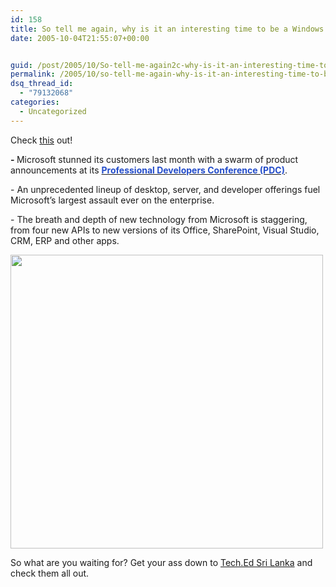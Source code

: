 ```yaml
---
id: 158
title: So tell me again, why is it an interesting time to be a Windows developer?
date: 2005-10-04T21:55:07+00:00


guid: /post/2005/10/So-tell-me-again2c-why-is-it-an-interesting-time-to-be-a-Windows-developer.aspx
permalink: /2005/10/so-tell-me-again-why-is-it-an-interesting-time-to-be-a-windows-developer/
dsq_thread_id:
  - "79132068"
categories:
  - Uncategorized
---
```


<p>Check <a href="http://www.infoworld.com/article/05/09/29/40FEmsenterprise_1.html">this</a> 
out! </p>
<p><span class="autoLinked"><strong>- </strong>Microsoft </span>stunned its 
customers last month with a swarm of product announcements at its <a class="regularArticleU" href="http://www.infoworld.com/infoworld/reports/SRpdc2005.html"><strong><font color="#244dca">Professional Developers Conference (PDC)</font></strong></a>.</p>
<p>- An unprecedented lineup of desktop, server, and developer offerings fuel 
Microsoft’s largest assault ever on the enterprise.</p>
<p>- The breath and depth of new technology from Microsoft is 
staggering, from four new APIs to new versions of its Office, SharePoint, Visual 
Studio, CRM, ERP and other apps.</p>
<p><a href="http://www.infoworld.com/infoworld/img/40FEenterprise_ch1.gif"><img style="WIDTH: 500px; HEIGHT: 470px" alt="" hspace="0" src="http://www.merill.net/wp-content/uploads/contentbinary/40FEenterprise_ch1.gif" border="0"></a></p>
<p>So what are you waiting for? Get your ass down to <a href="http://www.teched.lk">Tech.Ed Sri Lanka</a> and check them all 
out.</p>